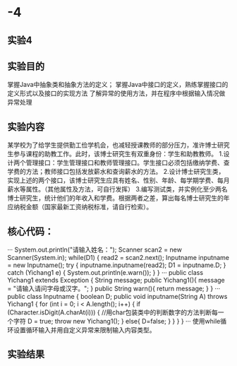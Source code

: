 # -4
## 实验4

## 实验目的

掌握Java中抽象类和抽象方法的定义； 
掌握Java中接口的定义，熟练掌握接口的定义形式以及接口的实现方法
了解异常的使用方法，并在程序中根据输入情况做异常处理

## 实验内容

某学校为了给学生提供勤工俭学机会，也减轻授课教师的部分压力，准许博士研究生参与课程的助教工作。此时，该博士研究生有双重身份：学生和助教教师。
1.设计两个管理接口：学生管理接口和教师管理接口。学生接口必须包括缴纳学费、查学费的方法；教师接口包括发放薪水和查询薪水的方法。
2.设计博士研究生类，实现上述的两个接口，该博士研究生应具有姓名、性别、年龄、每学期学费、每月薪水等属性。（其他属性及方法，可自行发挥）
3.编写测试类，并实例化至少两名博士研究生，统计他们的年收入和学费。根据两者之差，算出每名博士研究生的年应纳税金额（国家最新工资纳税标准，请自行检索）。

## 核心代码：
···
System.out.println("请输入姓名：");
        Scanner scan2 = new Scanner(System.in);
        while(D1) {
            read2 = scan2.next();
            Inputname inputname = new Inputname();
            try {
                inputname.inputname(read2);
                D1 = inputname.D;
            }
            catch (Yichang1 e) {
                System.out.println(e.warn());
            }
        }
···
public class Yichang1 extends Exception {
    String message;
    public Yichang1(){
        message = "请输入请问字母或汉字。";
    }
    public String warn(){
        return message;
    }
}
···
public class Inputname {
    boolean D;
    public void inputname(String A) throws Yichang1 {
        for (int i = 0; i < A.length(); i++) {
            if (Character.isDigit(A.charAt(i))) {     //用char包装类中的判断数字的方法判断每一个字符
                D = true;
                throw new Yichang1();
            }
            else{
                D=false;
            }
        }
    }
}
···
使用while循环设置循环输入并用自定义异常来限制输入内容类型。

## 实验结果

